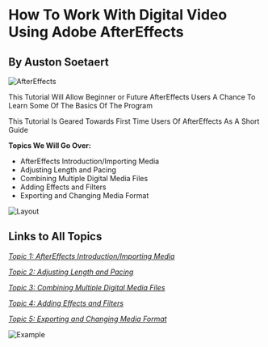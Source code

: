 # How To Work With Digital Video Using Adobe AfterEffects

## By Auston Soetaert

![AfterEffects](https://static1.makeuseofimages.com/wordpress/wp-content/uploads/2022/07/FI-After-Effects-Interface-Logo.jpg)

This Tutorial Will Allow Beginner or Future AfterEffects Users A Chance To Learn Some Of The Basics Of The Program

This Tutorial Is Geared Towards First Time Users Of AfterEffects As A Short Guide

**Topics We Will Go Over:**

* AfterEffects Introduction/Importing Media
* Adjusting Length and Pacing
* Combining Multiple Digital Media Files
* Adding Effects and Filters
* Exporting and Changing Media Format


![Layout](https://fixthephoto.com/blog/UserFiles/Image/333/after-effects-interface.jpg)


## Links to All Topics

[*Topic 1: AfterEffects Introduction/Importing Media*](Topic1.md)

[*Topic 2: Adjusting Length and Pacing*](Topic1.md)

[*Topic 3: Combining Multiple Digital Media Files*](Topic1.md)

[*Topic 4: Adding Effects and Filters*](Topic1.md)

[*Topic 5: Exporting and Changing Media Format*](Topic1.md)

![Example](https://pbblogassets.s3.amazonaws.com/uploads/2018/10/23152117/datag.gif)
